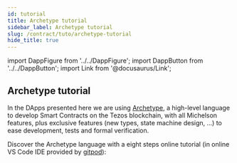 ```yaml
---
id: tutorial
title: Archetype tutorial
sidebar_label: Archetype tutorial
slug: /contract/tuto/archetype-tutorial
hide_title: true
---
```

import DappFigure from '../../DappFigure';
import DappButton from '../../DappButton';
import Link from '@docusaurus/Link';

## Archetype tutorial

In the DApps presented here we are using <a href='https://archetype-lang.org/'>Archetype</a>, a high-level language to develop Smart Contracts on the Tezos blockchain, with all Michelson features, plus exclusive features (new types, state machine design, ...) to ease development, tests and formal verification.

Discover the Archetype language with a eight steps online tutorial (in online VS Code IDE provided by [gitpod](https://gitpod.io/)):

<DappFigure img='archetype.svg' width='30%' />
<DappButton url="https://gitpod.io/#https://github.com/edukera/try-archetype" txt="Start tutorial"/>

